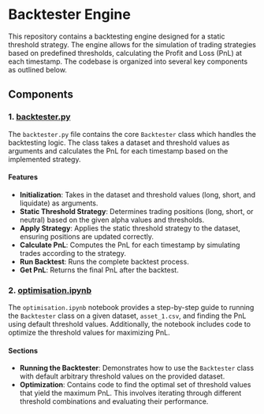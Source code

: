 
# Backtester Engine

This repository contains a backtesting engine designed for a static threshold strategy. The engine allows for the simulation of trading strategies based on predefined thresholds, calculating the Profit and Loss (PnL) at each timestamp. The codebase is organized into several key components as outlined below.

## Components

### 1. [backtester.py](./backtester.py)

The `backtester.py` file contains the core `Backtester` class which handles the backtesting logic. The class takes a dataset and threshold values as arguments and calculates the PnL for each timestamp based on the implemented strategy.

#### Features

- **Initialization**: Takes in the dataset and threshold values (long, short, and liquidate) as arguments.
- **Static Threshold Strategy**: Determines trading positions (long, short, or neutral) based on the given alpha values and thresholds.
- **Apply Strategy**: Applies the static threshold strategy to the dataset, ensuring positions are updated correctly.
- **Calculate PnL**: Computes the PnL for each timestamp by simulating trades according to the strategy.
- **Run Backtest**: Runs the complete backtest process.
- **Get PnL**: Returns the final PnL after the backtest.

### 2. [optimisation.ipynb](./optimisation.ipynb)

The `optimisation.ipynb` notebook provides a step-by-step guide to running the `Backtester` class on a given dataset, `asset_1.csv`, and finding the PnL using default threshold values. Additionally, the notebook includes code to optimize the threshold values for maximizing PnL.

#### Sections

- **Running the Backtester**: Demonstrates how to use the `Backtester` class with default arbitrary threshold values on the provided dataset.
- **Optimization**: Contains code to find the optimal set of threshold values that yield the maximum PnL. This involves iterating through different threshold combinations and evaluating their performance.
